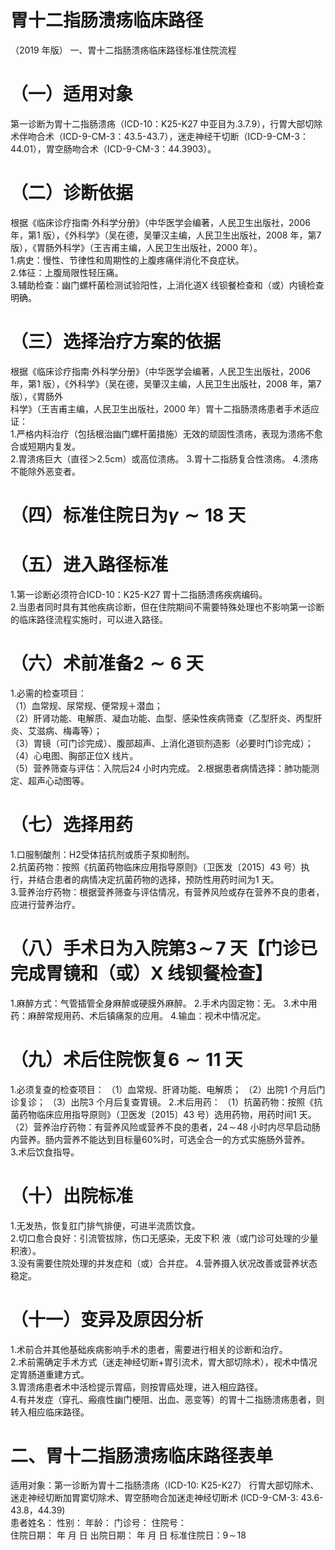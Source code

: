# 胃十二指肠溃疡临床路径  
（2019 年版） 一、胃十二指肠溃疡临床路径标准住院流程  
# （一）适用对象  
第一诊断为胃十二指肠溃疡（ICD-10：K25-K27 中亚目为.3.7.9），行胃大部切除术伴吻合术（ICD-9-CM-3：43.5-43.7），迷走神经干切断（ICD-9-CM-3：44.01），胃空肠吻合术（ICD-9-CM-3：44.3903）。  
# （二）诊断依据  
根据《临床诊疗指南·外科学分册》（中华医学会编著，人民卫生出版社，2006 年，第1 版），《外科学》（吴在德，吴肇汉主编，人民卫生出版社，2008 年，第7 版），《胃肠外科学》（王吉甫主编，人民卫生出版社，2000 年）。  
1.病史：慢性、节律性和周期性的上腹疼痛伴消化不良症状。  
2.体征：上腹局限性轻压痛。  
3.辅助检查：幽门螺杆菌检测试验阳性，上消化道X 线钡餐检查和（或）内镜检查明确。  
# （三）选择治疗方案的依据  
根据《临床诊疗指南·外科学分册》（中华医学会编著，人民卫生出版社，2006 年，第1 版），《外科学》（吴在德，吴肇汉主编，人民卫生出版社，2008 年，第7 版），《胃肠外  
科学》（王吉甫主编，人民卫生出版社，2000 年）胃十二指肠溃疡患者手术适应证：  
1.严格内科治疗（包括根治幽门螺杆菌措施）无效的顽固性溃疡，表现为溃疡不愈合或短期内复发。  
2.胃溃疡巨大（直径＞2.5cm）或高位溃疡。 3.胃十二指肠复合性溃疡。 4.溃疡不能除外恶变者。  
# （四）标准住院日为$\scriptstyle\gamma\sim18$ 天  
# （五）进入路径标准  
1.第一诊断必须符合ICD-10：K25-K27 胃十二指肠溃疡疾病编码。  
2.当患者同时具有其他疾病诊断，但在住院期间不需要特殊处理也不影响第一诊断的临床路径流程实施时，可以进入路径。  
# （六）术前准备$\scriptstyle\mathbf{2}\sim6$ 天  
1.必需的检查项目：  
（1）血常规、尿常规、便常规＋潜血；  
（2）肝肾功能、电解质、凝血功能、血型、感染性疾病筛查（乙型肝炎、丙型肝炎、艾滋病、梅毒等）；  
（3）胃镜（可门诊完成）、腹部超声、上消化道钡剂造影（必要时门诊完成）；  
（4）心电图、胸部正位X 线片。  
（5）营养筛查与评估：入院后24 小时内完成。    2.根据患者病情选择：肺功能测定、超声心动图等。  
# （七）选择用药  
1.口服制酸剂：H2受体拮抗剂或质子泵抑制剂。  
2.抗菌药物：按照《抗菌药物临床应用指导原则》（卫医发〔2015〕43 号）执行，并结合患者的病情决定抗菌药物的选择，预防性用药时间为1 天。  
3.营养治疗药物：根据营养筛查与评估情况，有营养风险或存在营养不良的患者，应进行营养治疗。  
# （八）手术日为入院第$\mathord{\mathbf{3}}\!\sim\!\!7$ 天【门诊已完成胃镜和（或）X 线钡餐检查】  
1.麻醉方式：气管插管全身麻醉或硬膜外麻醉。   2.手术内固定物：无。  3.术中用药：麻醉常规用药、术后镇痛泵的应用。 4.输血：视术中情况定。  
# （九）术后住院恢复${\pmb6}{\sim}11$ 天  
1.必须复查的检查项目： （1）血常规、肝肾功能、电解质； （2）出院1 个月后门诊复诊； （3）出院3 个月后复查胃镜。 2.术后用药： （1）抗菌药物：按照《抗菌药物临床应用指导原则》（卫医发〔2015〕43 号）选用药物，用药时间1 天。  
（2）营养治疗药物：有营养风险或营养不良的患者，$24\!\sim\!48$ 小时内尽早启动肠内营养。肠内营养不能达到目标量$60\%$时，可选全合一的方式实施肠外营养。  
3.术后饮食指导。  
# （十）出院标准  
1.无发热，恢复肛门排气排便，可进半流质饮食。  
2.切口愈合良好：引流管拔除，伤口无感染，无皮下积 液（或门诊可处理的少量积液）。  
3.没有需要住院处理的并发症和（或）合并症。 4.营养摄入状况改善或营养状态稳定。  
# （十一）变异及原因分析  
1.术前合并其他基础疾病影响手术的患者，需要进行相关的诊断和治疗。  
2.术前需确定手术方式（迷走神经切断$+$胃引流术，胃大部切除术），视术中情况定胃肠道重建方式。  
3.胃溃疡患者术中活检提示胃癌，则按胃癌处理，进入相应路径。  
4.有并发症（穿孔、瘢痕性幽门梗阻、出血、恶变等）的胃十二指肠溃疡患者，则转入相应临床路径。  
# 二、胃十二指肠溃疡临床路径表单  
适用对象：第一诊断为胃十二指肠溃疡（ICD-10: K25-K27） 行胃大部切除术、迷走神经切断加胃窦切除术、胃空肠吻合加迷走神经切断术 (ICD-9-CM-3: 43.6-43.8，44.39)  
患者姓名：       性别：    年龄：    门诊号：        住院号：  
住院日期：    年  月  日     出院日期：    年  月  日   标准住院日：$9\!\sim\!18$  
